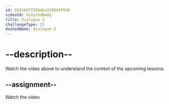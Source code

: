 ```yaml
---
id: 658160772584ba319849f910
videoId: nLDychdBwUg
title: Dialogue 2
challengeType: 21
dashedName: dialogue-2
---
```


# --description--

Watch the video above to understand the context of the upcoming lessons.

## --assignment--

Watch the video
